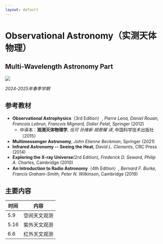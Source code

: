 ```yaml
---
layout: default
---
```


# Observational Astronomy（实测天体物理）
## Multi-Wavelength Astronomy Part

![](../image/obsastro.png)

*2024-2025年春季学期*

## 参考教材

* **Observational Astrophysics**（3rd Edition）, *Pierre Lena, Daniel Rouan, Francois Lebrun, Francois Mignard, Didier Pelat*, Springer (2012)
    * 中译本：**观测天体物理学**, *伍可 孙维新 胡景耀 译*, 中国科学技术出版社（2015）
* **Multimessenger Astronomy**, *John Etienne Beckman*, Springer (2021)
* **Infrared Astronomy -- Seeing the Heat**, *David L. Clements*, CRC Press (2014)
* **Exploring the X-ray Universe**(2rd Edition), *Frederick D. Seward, Philip A. Charles*, Cambridge (2010)
* **An Introduction to Radio Astronomy**（4th Edition）, *Bernard F. Burke, Francis Graham-Smith, Peter N. Wilkinson*, Cambridge (2019)

## 主要内容

时间 | 内容 
----|----
5.9 | 空间天文观测
5.16| 紫外天文观测
6.6 | 红外天文观测